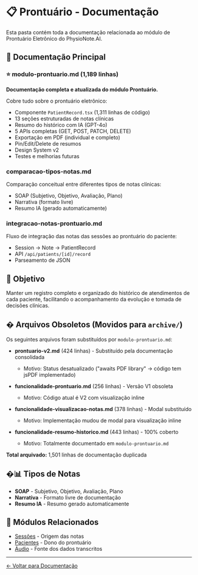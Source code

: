 # 📋 Prontuário - Documentação

Esta pasta contém toda a documentação relacionada ao módulo de Prontuário Eletrônico do PhysioNote.AI.

## 📄 Documentação Principal

### ⭐ modulo-prontuario.md (1,189 linhas)
**Documentação completa e atualizada do módulo Prontuário.**

Cobre tudo sobre o prontuário eletrônico:
- Componente `PatientRecord.tsx` (1,311 linhas de código)
- 13 seções estruturadas de notas clínicas
- Resumo do histórico com IA (GPT-4o)
- 5 APIs completas (GET, POST, PATCH, DELETE)
- Exportação em PDF (individual e completo)
- Pin/Edit/Delete de resumos
- Design System v2
- Testes e melhorias futuras

### comparacao-tipos-notas.md
Comparação conceitual entre diferentes tipos de notas clínicas:
- SOAP (Subjetivo, Objetivo, Avaliação, Plano)
- Narrativa (formato livre)
- Resumo IA (gerado automaticamente)

### integracao-notas-prontuario.md
Fluxo de integração das notas das sessões ao prontuário do paciente:
- Session → Note → PatientRecord
- API `/api/patients/[id]/record`
- Parseamento de JSON

## 🎯 Objetivo

Manter um registro completo e organizado do histórico de atendimentos de cada paciente, facilitando o acompanhamento da evolução e tomada de decisões clínicas.

## � Arquivos Obsoletos (Movidos para `archive/`)

Os seguintes arquivos foram substituídos por `modulo-prontuario.md`:

- **prontuario-v2.md** (424 linhas) - Substituído pela documentação consolidada
  - Motivo: Status desatualizado ("awaits PDF library" → código tem jsPDF implementado)
  
- **funcionalidade-prontuario.md** (256 linhas) - Versão V1 obsoleta
  - Motivo: Código atual é V2 com visualização inline
  
- **funcionalidade-visualizacao-notas.md** (378 linhas) - Modal substituído
  - Motivo: Implementação mudou de modal para visualização inline
  
- **funcionalidade-resumo-historico.md** (443 linhas) - 100% coberto
  - Motivo: Totalmente documentado em `modulo-prontuario.md`

**Total arquivado:** 1,501 linhas de documentação duplicada

## �📊 Tipos de Notas

- **SOAP** - Subjetivo, Objetivo, Avaliação, Plano
- **Narrativa** - Formato livre de documentação
- **Resumo IA** - Resumo gerado automaticamente

## 🔗 Módulos Relacionados

- [Sessões](../sessoes/) - Origem das notas
- [Pacientes](../pacientes/) - Dono do prontuário
- [Áudio](../audio/) - Fonte dos dados transcritos

---
[← Voltar para Documentação](../README.md)
